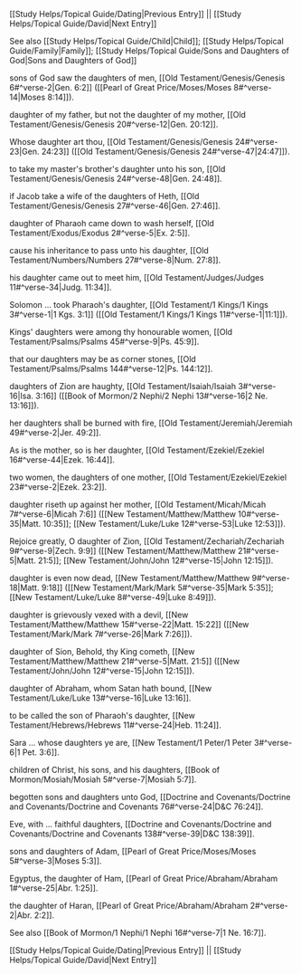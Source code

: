 [[Study Helps/Topical Guide/Dating|Previous Entry]]  ||  [[Study Helps/Topical Guide/David|Next Entry]]

 See also [[Study Helps/Topical Guide/Child|Child]]; [[Study Helps/Topical Guide/Family|Family]]; [[Study Helps/Topical Guide/Sons and Daughters of God|Sons and Daughters of God]]

 sons of God saw the daughters of men, [[Old Testament/Genesis/Genesis 6#^verse-2|Gen. 6:2]] ([[Pearl of Great Price/Moses/Moses 8#^verse-14|Moses 8:14]]).

 daughter of my father, but not the daughter of my mother, [[Old Testament/Genesis/Genesis 20#^verse-12|Gen. 20:12]].

 Whose daughter art thou, [[Old Testament/Genesis/Genesis 24#^verse-23|Gen. 24:23]] ([[Old Testament/Genesis/Genesis 24#^verse-47|24:47]]).

 to take my master's brother's daughter unto his son, [[Old Testament/Genesis/Genesis 24#^verse-48|Gen. 24:48]].

 if Jacob take a wife of the daughters of Heth, [[Old Testament/Genesis/Genesis 27#^verse-46|Gen. 27:46]].

 daughter of Pharaoh came down to wash herself, [[Old Testament/Exodus/Exodus 2#^verse-5|Ex. 2:5]].

 cause his inheritance to pass unto his daughter, [[Old Testament/Numbers/Numbers 27#^verse-8|Num. 27:8]].

 his daughter came out to meet him, [[Old Testament/Judges/Judges 11#^verse-34|Judg. 11:34]].

 Solomon ... took Pharaoh's daughter, [[Old Testament/1 Kings/1 Kings 3#^verse-1|1 Kgs. 3:1]] ([[Old Testament/1 Kings/1 Kings 11#^verse-1|11:1]]).

 Kings' daughters were among thy honourable women, [[Old Testament/Psalms/Psalms 45#^verse-9|Ps. 45:9]].

 that our daughters may be as corner stones, [[Old Testament/Psalms/Psalms 144#^verse-12|Ps. 144:12]].

 daughters of Zion are haughty, [[Old Testament/Isaiah/Isaiah 3#^verse-16|Isa. 3:16]] ([[Book of Mormon/2 Nephi/2 Nephi 13#^verse-16|2 Ne. 13:16]]).

 her daughters shall be burned with fire, [[Old Testament/Jeremiah/Jeremiah 49#^verse-2|Jer. 49:2]].

 As is the mother, so is her daughter, [[Old Testament/Ezekiel/Ezekiel 16#^verse-44|Ezek. 16:44]].

 two women, the daughters of one mother, [[Old Testament/Ezekiel/Ezekiel 23#^verse-2|Ezek. 23:2]].

 daughter riseth up against her mother, [[Old Testament/Micah/Micah 7#^verse-6|Micah 7:6]] ([[New Testament/Matthew/Matthew 10#^verse-35|Matt. 10:35]]; [[New Testament/Luke/Luke 12#^verse-53|Luke 12:53]]).

 Rejoice greatly, O daughter of Zion, [[Old Testament/Zechariah/Zechariah 9#^verse-9|Zech. 9:9]] ([[New Testament/Matthew/Matthew 21#^verse-5|Matt. 21:5]]; [[New Testament/John/John 12#^verse-15|John 12:15]]).

 daughter is even now dead, [[New Testament/Matthew/Matthew 9#^verse-18|Matt. 9:18]] ([[New Testament/Mark/Mark 5#^verse-35|Mark 5:35]]; [[New Testament/Luke/Luke 8#^verse-49|Luke 8:49]]).

 daughter is grievously vexed with a devil, [[New Testament/Matthew/Matthew 15#^verse-22|Matt. 15:22]] ([[New Testament/Mark/Mark 7#^verse-26|Mark 7:26]]).

 daughter of Sion, Behold, thy King cometh, [[New Testament/Matthew/Matthew 21#^verse-5|Matt. 21:5]] ([[New Testament/John/John 12#^verse-15|John 12:15]]).

 daughter of Abraham, whom Satan hath bound, [[New Testament/Luke/Luke 13#^verse-16|Luke 13:16]].

 to be called the son of Pharaoh's daughter, [[New Testament/Hebrews/Hebrews 11#^verse-24|Heb. 11:24]].

 Sara ... whose daughters ye are, [[New Testament/1 Peter/1 Peter 3#^verse-6|1 Pet. 3:6]].

 children of Christ, his sons, and his daughters, [[Book of Mormon/Mosiah/Mosiah 5#^verse-7|Mosiah 5:7]].

 begotten sons and daughters unto God, [[Doctrine and Covenants/Doctrine and Covenants/Doctrine and Covenants 76#^verse-24|D&C 76:24]].

 Eve, with ... faithful daughters, [[Doctrine and Covenants/Doctrine and Covenants/Doctrine and Covenants 138#^verse-39|D&C 138:39]].

 sons and daughters of Adam, [[Pearl of Great Price/Moses/Moses 5#^verse-3|Moses 5:3]].

 Egyptus, the daughter of Ham, [[Pearl of Great Price/Abraham/Abraham 1#^verse-25|Abr. 1:25]].

 the daughter of Haran, [[Pearl of Great Price/Abraham/Abraham 2#^verse-2|Abr. 2:2]].

 See also [[Book of Mormon/1 Nephi/1 Nephi 16#^verse-7|1 Ne. 16:7]].

[[Study Helps/Topical Guide/Dating|Previous Entry]]  ||  [[Study Helps/Topical Guide/David|Next Entry]]